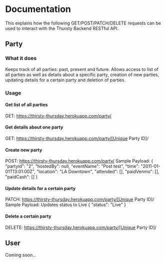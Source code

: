 # Documentation
This explains how the following GET/POST/PATCH/DELETE requests can be used to interact with the Thursty Backend RESTful API.

## Party

### What it does

Keeps track of all parties: past, present and future.
Allows access to list of all parties as well as details about a specific party, creation of new parties, updating details for a certain party and deletion of parties.

### Usage

#### Get list of all parties
GET: https://thirsty-thursday.herokuapp.com/party/

#### Get details about one party
GET: https://thirsty-thursday.herokuapp.com/party/[Unique Party ID]/

#### Create new party
POST: https://thirsty-thursday.herokuapp.com/party/
Sample Payload:
{
    "partyid": "2",
    "hostedBy": null,
    "eventName": "Post test",
    "time": "2011-01-01T13:01:00Z",
    "location": "LA Downtown",
    "attended": [],
    "paidVenmo": [],
    "paidCash": []
}

#### Update details for a certain party
PATCH: https://thirsty-thursday.herokuapp.com/party/[Unique Party ID]/
Sample Payload: Updates status to Live
{
  "status": "Live"
}

#### Delete a certain party
DELETE: https://thirsty-thursday.herokuapp.com/party/[Unique Party ID]/

## User
Coming soon...
